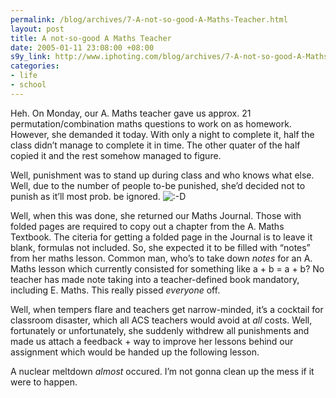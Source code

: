 ```yaml
--- 
permalink: /blog/archives/7-A-not-so-good-A-Maths-Teacher.html
layout: post
title: A not-so-good A Maths Teacher
date: 2005-01-11 23:08:00 +08:00
s9y_link: http://www.iphoting.com/blog/archives/7-A-not-so-good-A-Maths-Teacher.html
categories: 
- life
- school
---
```

<p class="whiteline"><p>Heh. On Monday, our A. Maths teacher gave us approx. 21 permutation/combination maths questions to work on as homework. However, she demanded it today. With only a night to complete it, half the class didn&#8217;t manage to complete it in time. The other quater of the half copied it and the rest somehow managed to figure.</p>
</p><p class="whiteline"><p>Well, punishment was to stand up during class and who knows what else. Well, due to the number of people to-be punished, she&#8217;d decided not to punish as it&#8217;ll most prob. be ignored. <img src="http://static-s3.iphoting.com/blog/templates/default/img/emoticons/laugh.png" alt=":-D" style="display: inline; vertical-align: bottom;" class="emoticon" /></p>
</p><p class="whiteline"><p>Well, when this was done, she returned our Maths Journal. Those with folded pages are required to copy out a chapter from the A. Maths Textbook. The citeria for getting a folded page in the Journal is to leave it blank, formulas not included. So, she expected it to be filled with &#8220;notes&#8221; from her maths lesson. Common man, who&#8217;s to take down <em>notes</em> for an A. Maths lesson which currently consisted for something like a + b = a + b? No teacher has made note taking into a teacher-defined book mandatory, including E. Maths. This really pissed <em>everyone</em> off.</p>
</p><p class="whiteline"><p>Well, when tempers flare and teachers get narrow-minded, it&#8217;s a cocktail for classroom disaster, which all ACS teachers would avoid at <em>all</em> costs. Well, fortunately or unfortunately, she suddenly withdrew all punishments and made us attach a feedback + way to improve her lessons behind our assignment which would be handed up the following lesson.</p>
</p><p class="break"><p>A nuclear meltdown <em>almost</em> occured. I&#8217;m not gonna clean up the mess if it were to happen.</p></p>
